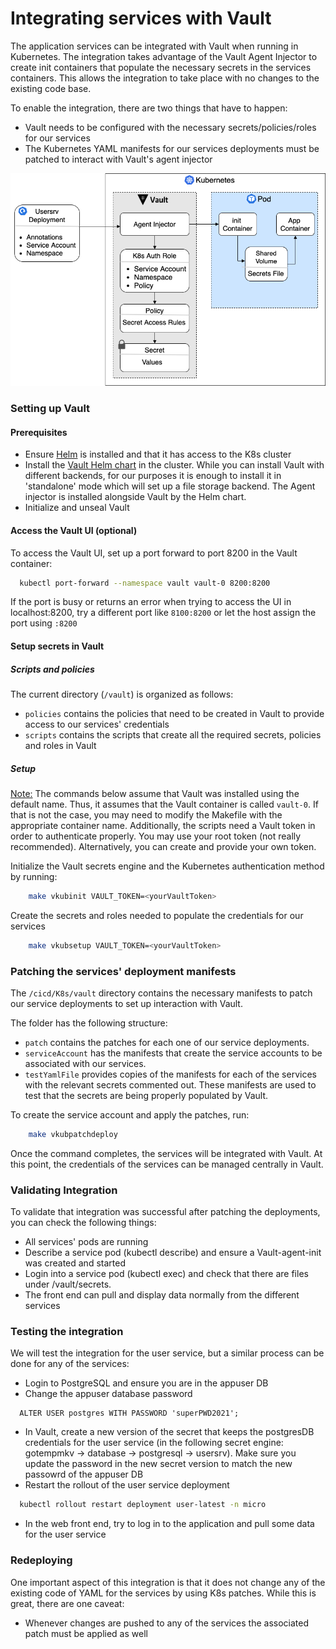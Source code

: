 # Integrating services with Vault

The application services can be integrated with Vault when running in Kubernetes. The integration takes advantage of the Vault Agent Injector to create init containers that populate the necessary secrets in the services containers.
This allows the integration to take place with no changes to the existing code base.

To enable the integration, there are two things that have to happen:
- Vault needs to be configured with the necessary secrets/policies/roles for our services
- The Kubernetes YAML manifests for our services deployments must be patched to interact with Vault's agent injector



![Agent pulls parameters from the deployment and uses them to create an init container](../diagramsforDocs/stopPasswordInsanity-InjectingValuesDetail.png)




### Setting up Vault

#### Prerequisites

- Ensure [Helm](https://helm.sh/docs/intro/install/) is installed and that it has access to the K8s cluster
- Install the [Vault Helm chart](https://www.vaultproject.io/docs/platform/k8s/helm/run#standalone-mode) in the cluster.
  While you can install Vault with different backends, for our purposes it is enough to install it in 'standalone' mode which will set up a file storage backend. The Agent injector is installed alongside Vault by the Helm chart.
- Initialize and unseal Vault

#### Access the Vault UI (optional)

To access the Vault UI, set up a port forward to port 8200 in the Vault container:
```bash
  kubectl port-forward --namespace vault vault-0 8200:8200
```
If the port is busy or returns an error when trying to access the UI in localhost:8200,  try a different port like `8100:8200` or let the host assign the port using  `:8200`

#### Setup secrets in Vault

##### Scripts and policies

The current directory (`/vault`) is organized as follows:
- `policies` contains the policies that need to be created in Vault to provide access to our services' credentials
- `scripts` contains the scripts that create all the required secrets, policies and roles in Vault

##### Setup

<u>Note:</u> The commands below assume that Vault was installed using the default name. Thus, it assumes that the Vault container is called `vault-0`. If that is not the case, you may need to modify the Makefile with the appropriate container name.
Additionally, the scripts need a Vault token in order to authenticate properly. You may use your
root token (not really recommended). Alternatively, you can create and provide your own token.

Initialize the Vault secrets engine and the Kubernetes authentication method by running:

```bash
    make vkubinit VAULT_TOKEN=<yourVaultToken>
```

Create the secrets and roles needed to populate the credentials for our services

```bash
    make vkubsetup VAULT_TOKEN=<yourVaultToken>
```

### Patching the services' deployment manifests

The `/cicd/K8s/vault` directory contains the necessary manifests to patch our service deployments to set up interaction with Vault.

The folder has the following structure:

- `patch` contains the patches for each one of our service deployments.
- `serviceAccount` has the manifests that create the service accounts to be associated with our services.
- `testYamlFile` provides copies of the manifests for each of the services with the relevant secrets commented out. These manifests are used to test that the secrets are being properly populated by Vault.


To create the service account and apply the patches, run:
```bash
    make vkubpatchdeploy
```

Once the command completes, the services will be integrated with Vault. At this point, the credentials of the services can be managed centrally in Vault.

### Validating Integration

To validate that integration was successful after patching the deployments, you can check the following things:

- All services' pods are running 
- Describe a service pod (kubectl describe) and ensure a Vault-agent-init was created and started
- Login into a service pod (kubectl exec) and check that there are files under /vault/secrets.
- The front end can pull and display data normally from the different services

### Testing the integration

We will test the integration for the user service, but a similar process can be done for any of the services:
- Login to PostgreSQL and ensure you are in the appuser DB 
- Change the appuser database password
  
```postgresql
  ALTER USER postgres WITH PASSWORD 'superPWD2021';
```

- In Vault, create a new version of the secret that keeps the postgresDB credentials for the user service (in the following secret engine: gotempmkv -> database -> postgresql -> usersrv).
  Make sure you update the password in the new secret version to match the new passowrd of the appuser DB
- Restart the rollout of the user service deployment
  
```bash
  kubectl rollout restart deployment user-latest -n micro
```
- In the web front end, try to log in to the application and pull some data for the user service

### Redeploying

One important aspect of this integration is that it does not change any of the existing code of YAML for the services by using K8s patches.
While this is great, there are one caveat:

- Whenever changes are pushed to any of the services the associated patch must be applied as well




